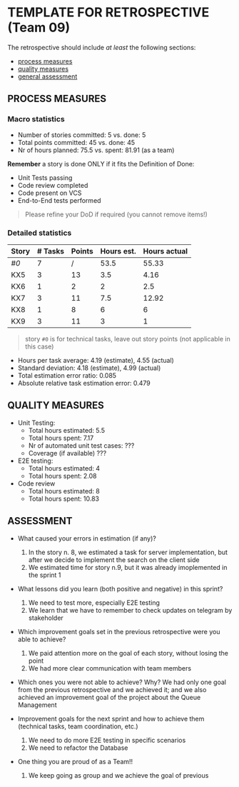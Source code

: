 TEMPLATE FOR RETROSPECTIVE (Team 09)
=====================================

The retrospective should include _at least_ the following
sections:

- [process measures](#process-measures)
- [quality measures](#quality-measures)
- [general assessment](#assessment)

## PROCESS MEASURES 

### Macro statistics

- Number of stories committed: 5 vs. done: 5
- Total points committed: 45 vs. done: 45
- Nr of hours planned: 75.5  vs. spent: 81.91 (as a team)

**Remember** a story is done ONLY if it fits the Definition of Done:
 
- Unit Tests passing
- Code review completed
- Code present on VCS
- End-to-End tests performed

> Please refine your DoD if required (you cannot remove items!) 

### Detailed statistics

| Story  | # Tasks | Points | Hours est. | Hours actual |
|--------|---------|--------|------------|--------------|
| _#0_   |     7   |    /   |      53.5      |     55.33         |
| KX5    |      3   |   13     |       3.5     |        4.16      |
| KX6  |      1   |   2     |      2      |       2.5       |
| KX7  |      3   |      11  |        7.5    |       12.92       |
| KX8   |     1    |     8   |        6    |         6     |
| KX9   |       3  |     11   |        3    |        1      |

> story `#0` is for technical tasks, leave out story points (not applicable in this case)

- Hours per task average: 4.19 (estimate), 4.55 (actual)
- Standard deviation: 4.18 (estimate), 4.99 (actual)
- Total estimation error ratio: 0.085
- Absolute relative task estimation error: 0.479
  
## QUALITY MEASURES 

- Unit Testing:
  - Total hours estimated: 5.5
  - Total hours spent: 7.17
  - Nr of automated unit test cases: ???
  - Coverage (if available) ???
- E2E testing:
  - Total hours estimated: 4
  - Total hours spent: 2.08
- Code review 
  - Total hours estimated: 8
  - Total hours spent: 10.83
  


## ASSESSMENT

- What caused your errors in estimation (if any)?
  1. In the story n. 8, we estimated a task for server implementation, but after we decide to implement the search on the client side
  2. We estimated time for story n.9, but it was already imoplemented in the sprint 1

- What lessons did you learn (both positive and negative) in this sprint?
  1. We need to test more, especially E2E testing
  2. We learn that we have to remember to check updates on telegram by stakeholder

- Which improvement goals set in the previous retrospective were you able to achieve? 
  1. We paid attention more on the goal of each story, without losing the point
  2. We had more clear communication with team members 

- Which ones you were not able to achieve? Why?
  We had only one goal from the previous retrospective and we achieved it; and we also achieved an improvement goal of the project about the Queue Management

- Improvement goals for the next sprint and how to achieve them (technical tasks, team coordination, etc.)
  1. We need to do more E2E testing in specific scenarios
  2. We need to refactor the Database

- One thing you are proud of as a Team!!
  1. We keep going as group and we achieve the goal of previous